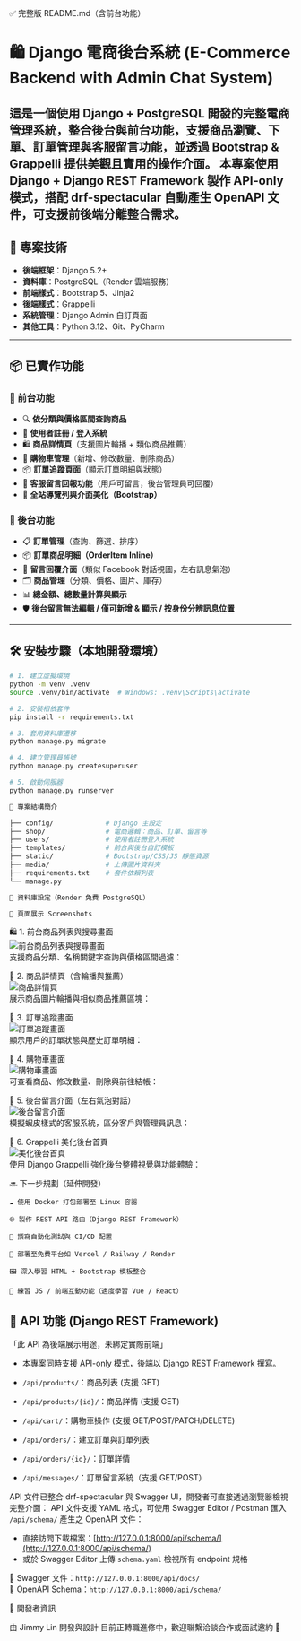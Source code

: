 ✅ 完整版 README.md（含前台功能）

# 🛍️ Django 電商後台系統 (E-Commerce Backend with Admin Chat System)

這是一個使用 **Django + PostgreSQL** 開發的完整電商管理系統，整合後台與前台功能，支援商品瀏覽、下單、訂單管理與客服留言功能，並透過 Bootstrap & Grappelli 提供美觀且實用的操作介面。
本專案使用 Django + Django REST Framework 製作 API-only 模式，搭配 drf-spectacular 自動產生 OpenAPI 文件，可支援前後端分離整合需求。
---

## 🔧 專案技術

- **後端框架**：Django 5.2+
- **資料庫**：PostgreSQL（Render 雲端服務）
- **前端樣式**：Bootstrap 5、Jinja2
- **後端樣式**：Grappelli
- **系統管理**：Django Admin 自訂頁面
- **其他工具**：Python 3.12、Git、PyCharm

---

## 📦 已實作功能

### 🛒 前台功能
- 🔍 **依分類與價格區間查詢商品**
- 🧑 **使用者註冊 / 登入系統**
- 🛍️ **商品詳情頁**（支援圖片輪播 + 類似商品推薦）
- 🛒 **購物車管理**（新增、修改數量、刪除商品）
- 📦 **訂單追蹤頁面**（顯示訂單明細與狀態）
- 💬 **客服留言回報功能**（用戶可留言，後台管理員可回覆）
- 🎨 **全站導覽列與介面美化（Bootstrap）**

### 🧰 後台功能
- 📋 **訂單管理**（查詢、篩選、排序）
- 📦 **訂單商品明細（OrderItem Inline）**
- 💬 **留言回覆介面**（類似 Facebook 對話視圖，左右訊息氣泡）
- 🗂️ **商品管理**（分類、價格、圖片、庫存）
- 📊 **總金額、總數量計算與顯示**
- 🛡️ **後台留言無法編輯 / 僅可新增 & 顯示 / 按身份分辨訊息位置**

---

## 🛠️ 安裝步驟（本地開發環境）

```bash
# 1. 建立虛擬環境
python -m venv .venv
source .venv/bin/activate  # Windows: .venv\Scripts\activate

# 2. 安裝相依套件
pip install -r requirements.txt

# 3. 套用資料庫遷移
python manage.py migrate

# 4. 建立管理員帳號
python manage.py createsuperuser

# 5. 啟動伺服器
python manage.py runserver

📂 專案結構簡介

├── config/             # Django 主設定
├── shop/               # 電商邏輯：商品、訂單、留言等
├── users/              # 使用者註冊登入系統
├── templates/          # 前台與後台自訂模板
├── static/             # Bootstrap/CSS/JS 靜態資源
├── media/              # 上傳圖片資料夾
├── requirements.txt    # 套件依賴列表
└── manage.py

🔐 資料庫設定（Render 免費 PostgreSQL）

📸 頁面展示 Screenshots
```
🛍️ 1. 前台商品列表與搜尋畫面  
![前台商品列表與搜尋畫面](assets/screenshots/product_list.png)  
支援商品分類、名稱關鍵字查詢與價格區間過濾：

📄 2. 商品詳情頁（含輪播與推薦）  
![商品詳情頁](assets/screenshots/product_detail.png)  
展示商品圖片輪播與相似商品推薦區塊：

🚚 3. 訂單追蹤畫面  
![訂單追蹤畫面](assets/screenshots/order_list.png)  
顯示用戶的訂單狀態與歷史訂單明細：

🛒 4. 購物車畫面  
![購物車畫面](assets/screenshots/cart_view.png)  
可查看商品、修改數量、刪除與前往結帳：

💬 5. 後台留言介面（左右氣泡對話）  
![後台留言介面](assets/screenshots/admin_chat.png)  
模擬蝦皮樣式的客服系統，區分客戶與管理員訊息：

🧩 6. Grappelli 美化後台首頁  
![美化後台首頁](assets/screenshots/admin_home.png)  
使用 Django Grappelli 強化後台整體視覺與功能體驗：

🔜 下一步規劃（延伸開發）

    ☁️ 使用 Docker 打包部署至 Linux 容器

    🌐 製作 REST API 路由（Django REST Framework）

    🧪 撰寫自動化測試與 CI/CD 配置

    🚀 部署至免費平台如 Vercel / Railway / Render

    🖼️ 深入學習 HTML + Bootstrap 模板整合

    🧠 練習 JS / 前端互動功能（適度學習 Vue / React）

## 🔌 API 功能 (Django REST Framework)
「此 API 為後端展示用途，未綁定實際前端」
- 本專案同時支援 API-only 模式，後端以 Django REST Framework 撰寫。



- `/api/products/`：商品列表 (支援 GET)
- `/api/products/{id}/`：商品詳情 (支援 GET)
- `/api/cart/`：購物車操作 (支援 GET/POST/PATCH/DELETE)
- `/api/orders/`：建立訂單與訂單列表
- `/api/orders/{id}/`：訂單詳情
- `/api/messages/`：訂單留言系統（支援 GET/POST）

API 文件已整合 drf-spectacular 與 Swagger UI，開發者可直接透過瀏覽器檢視完整介面：
API 文件支援 YAML 格式，可使用 Swagger Editor / Postman 匯入 `/api/schema/` 產生之 OpenAPI 文件：
- 直接訪問下載檔案：[http://127.0.0.1:8000/api/schema/](http://127.0.0.1:8000/api/schema/)
- 或於 Swagger Editor 上傳 `schema.yaml` 檢視所有 endpoint 規格

🔗 Swagger 文件：`http://127.0.0.1:8000/api/docs/`  
🔗 OpenAPI Schema：`http://127.0.0.1:8000/api/schema/`

📮 開發者資訊

由 Jimmy Lin 開發與設計
目前正轉職進修中，歡迎聯繫洽談合作或面試邀約 🙌